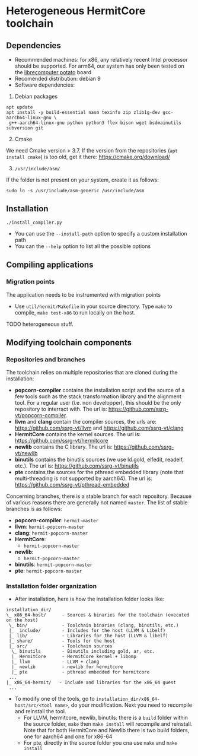 # Heterogeneous HermitCore toolchain

## Dependencies

- Recommended machines: for x86, any relatively recent Intel processor should be
  supported. For arm64, our system has only been tested on the
  [librecomputer potato](https://libre.computer/products/boards/aml-s905x-cc/)
  board
- Recomended distribution: debian 9
- Software dependencies:

 1. Debian packages
```
apt update
apt install -y build-essential nasm texinfo zip zlib1g-dev gcc-aarch64-linux-gnu \
 g++-aarch64-linux-gnu python python3 flex bison wget bsdmainutils subversion git
```

 2. Cmake

We need Cmake version > 3.7. If the version from the repositories (```apt 
install cmake```) is too old, get it there: https://cmake.org/download/

 3. `/usr/include/asm/`

If the folder is not present on your system, create it as follows:
```
sudo ln -s /usr/include/asm-generic /usr/include/asm
```

## Installation
```
./install_compiler.py
```

- You can use the `--install-path` option to specify a custom installation path
- You can the `--help` option to list all the possible options

## Compiling applications

### Migration points
The application needs to be instrumented with migration points 

- Use `util/hermit/Makefile` in your source directory. Type `make` to compile,
`make test-x86` to run locally on the host.

TODO heterogeneous stuff.

## Modifying toolchain components

### Repositories and branches
The toolchain relies on multiple repositories that are cloned during the
installation:

- **popcorn-compiler** contains the installation script and the source of a few
  tools such as the stack transformation library and the alignment tool. For a
  regular user (i.e. non developper), this should be the only repository to
  interract with. The url is: https://github.com/ssrg-vt/popcorn-compiler.
- **llvm** and **clang** contain the compiler sources, the urls are:
  https://github.com/ssrg-vt/llvm and https://github.com/ssrg-vt/clang
- **HermitCore** contains the kernel sources. The url is:
  https://github.com/ssrg-vt/hermitcore
- **newlib** contains the C library. The url is:
  https://github.com/ssrg-vt/newlib
- **binutils** contains the binutils sources (we use ld.gold, elfedit, readelf,
  etc.). The url is: https://github.com/ssrg-vt/binutils
- **pte** contains the sources for the pthread embedded library (note that
  multi-threading is not supported by aarch64). The url is:
  https://github.com/ssrg-vt/pthread-embedded

Concerning branches, there is a stable branch for each repository. Because of
various reasons there are generally not named `master`. The list of stable
branches is as follows:

- **popcorn-compiler**: `hermit-master`
- **llvm**: `hermit-popcorn-master`
- **clang**: `hermit-popcorn-master`
- **HermitCore**:
  - `hermit-popcorn-master`
- **newlib**:
  - `hermit-popcorn-master`
- **binutils**: `hermit-popcorn-master`
- **pte**: `hermit-popcorn-master`

### Installation folder organization
- After installation, here is how the installation folder looks like:

```
installation_dir/
\_ x86_64-host/      - Sources & binaries for the toolchain (executed on the host)
 \_ bin/             - Toolchain binaries (clang, binutils, etc.)
 |_  include/        - Includes for the host (LLVM & Libelf)
 |_ lib/             - Libraries for the host (LLVM & libelf)
 |_ share/           - Tools for the host
 |_ src/             - Toolchain sources
  \_ binutils        - Binutils including gold, ar, etc.
  |_ HermitCore      - HermitCore kernel + libomp
  |_ llvm            - LLVM + clang
  |_ newlib          - newlib for hermitcore
  |_ pte             - pthread embedded for hermitcore
 ...
|_ x86_64-hermit/   - Include and libraries for the x86_64 guest
 ...
```
- To modify one of the tools, go to 
 `installation_dir/x86_64-host/src/<tool name>`, do your modification. Next 
 you need to recompile and reinstall the tool.
   - For LLVM, hermitcore, newlib, binutils: there is a `build` folder within
   the source folder, `make` then `make install` will recompile and reinstall.
   Note that for both HermitCore and Newlib there is two build folders, one for
   aarch64 and one for x86-64
   - For pte, directly in the source folder you cna use `make` and 
   `make install`



